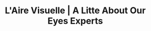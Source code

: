 ---
title: "L'Aire Visuelle | A Litte About Our Eyes Experts"
slug: about
identifiant: a-propos
titre: "The Best Eye And Vision Care Team In Laval"
description: "Our team of professional optometrists and opticians is there to take care of your eye care and health. Contact us for more info eye treatment, examination or glasses."
layout: a-propos
i18nlanguage: en
image: /img/optometriste-a-propos.jpg
header:
  transparent: false
  dark: false
section1:
  title: OUR COMPANY
  column1: >-
    The team at L'Aire Visuelle is pleased to welcome you in its new Vimont clinic in Laval. Chic, spacious and modern, the showroom will impress you with its extensive collection of frames. Whether it’s for prescription glasses, sunglasses or contact lenses, L'Aire Visuelle promises to bring you a unique experience in eyewear. <br> <br> Check out our products section to see some of the frames and sunglasses available in our showroom. And remember ... This is just a sample of our range of frames chosen wisely for our customers.
  column2: >-
    Our wide selection reflects the current trends in eyewear fashion, meets the needs of our loyal customers that we appreciate and will certainly please our future customers.
section2:
  column1:
    title: EXPERIENCE
    text: >-
      The success of our business L'Aire Visuelle relies mainly on our team of professionals in the field of optics. Always on the lookout for new technologies, they are passionate about their work.
  column2:
    title: IDENDITY
    text: >-
      Our freedom as an independent optometrist and optician's office allows us to maintain our own identity and offer our customers a wide variety of products. Our commitment to our customers come first and the client remains our priority!
  column3:
    title: STYLE
    text: >-
      Our new location, and its large and modern showroom, offers you the widest choice of frames in town! L’Aire Visuelle becomes a reference in the field of oculo-visual care!
section3:
  title: A TEAM OF PROFESSIONALS AT YOUR SERVICE
  text: >-
    The members of our team of professionals are composed of 4 optometrists, 4 opticians as well as stylist-counselors
section4:
  title: L'Aire Visuelle in pictures
  text: >-
    After years of work, the team of L'Aire Visuelle wanted to change AIRE. They therefore asked the architectural firm SHED architecture to create a clinic of modern style, spacious, clean and functional design. Result? An extraordinary space, airy and bright, focused on the customer experience. Come see for yourself!
  images:
    - url: "/img/opticien-1.jpg"
    - url: "/img/opticien-2.jpg"
    - url: "/img/optometriste-1.jpg"
    - url: "/img/optometriste-2.jpg"
    - url: "/img/optometriste-3.jpg"
    - url: "/img/optometriste-4.jpg"
    - url: "/img/optometriste-5.jpg"
    - url: "/img/optometriste-6.jpg"
---